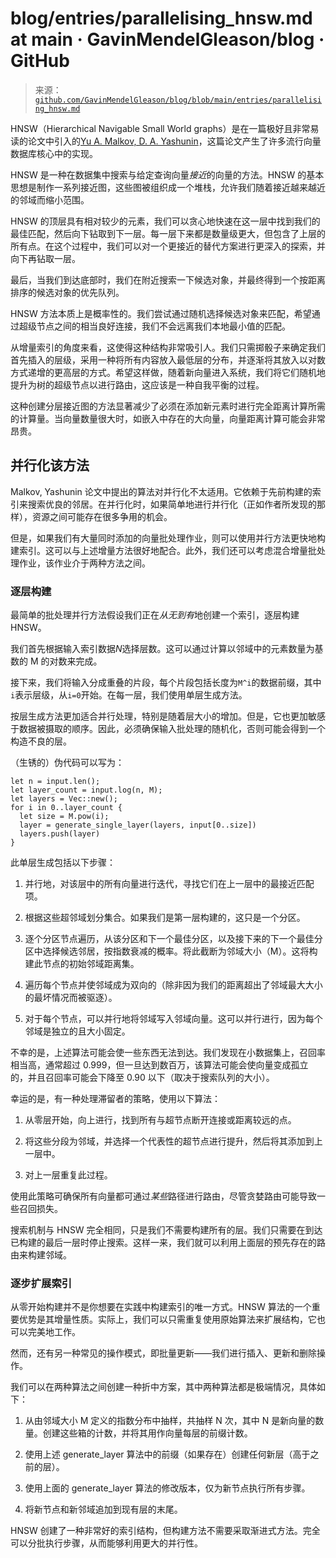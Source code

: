 <!--yml

分类：未分类

日期：2024-05-27 14:26:26

-->

# blog/entries/parallelising_hnsw.md at main · GavinMendelGleason/blog · GitHub

> 来源：[`github.com/GavinMendelGleason/blog/blob/main/entries/parallelising_hnsw.md`](https://github.com/GavinMendelGleason/blog/blob/main/entries/parallelising_hnsw.md)

HNSW（Hierarchical Navigable Small World graphs）是在一篇极好且非常易读的论文中引入的[Yu A. Malkov, D. A. Yashunin](https://arxiv.org/abs/1603.09320)，这篇论文产生了许多流行向量数据库核心中的实现。

HNSW 是一种在数据集中搜索与给定查询向量*接近*的向量的方法。HNSW 的基本思想是制作一系列接近图，这些图被组织成一个堆栈，允许我们随着接近越来越近的邻域而缩小范围。

HNSW 的顶层具有相对较少的元素，我们可以贪心地快速在这一层中找到我们的最佳匹配，然后向下钻取到下一层。每一层下来都是数量级更大，但包含了上层的所有点。在这个过程中，我们可以对一个更接近的替代方案进行更深入的探索，并向下再钻取一层。

最后，当我们到达底部时，我们在附近搜索一下候选对象，并最终得到一个按距离排序的候选对象的优先队列。

HNSW 方法本质上是概率性的。我们尝试通过随机选择候选对象来匹配，希望通过超级节点之间的相当良好连接，我们不会远离我们本地最小值的匹配。

从增量索引的角度来看，这使得这种结构非常吸引人。我们只需掷骰子来确定我们首先插入的层级，采用一种将所有内容放入最低层的分布，并逐渐将其放入以对数方式递增的更高层的方式。希望这样做，随着新向量进入系统，我们将它们随机地提升为树的超级节点以进行路由，这应该是一种自我平衡的过程。

这种创建分层接近图的方法显著减少了必须在添加新元素时进行完全距离计算所需的计算量。当向量数量很大时，如嵌入中存在的大向量，向量距离计算可能会非常昂贵。

## 并行化该方法

[](#parallelising-the-approach)

Malkov, Yashunin 论文中提出的算法对并行化不太适用。它依赖于先前构建的索引来搜索优良的邻居。在并行化时，如果简单地进行并行化（正如作者所发现的那样），资源之间可能存在很多争用的机会。

但是，如果我们有大量同时添加的向量批处理作业，则可以使用并行方法更快地构建索引。这可以与上述增量方法很好地配合。此外，我们还可以考虑混合增量批处理作业，该作业介于两种方法之间。

### 逐层构建

[](#逐层构建)

最简单的批处理并行方法假设我们正在*从无到有*地创建一个索引，逐层构建 HNSW。

我们首先根据输入索引数据*N*选择层数。这可以通过计算以邻域中的元素数量为基数的 M 的对数来完成。

接下来，我们将输入分成重叠的片段，每个片段包括长度为`M^i`的数据前缀，其中`i`表示层级，从`i=0`开始。在每一层，我们使用单层生成方法。

按层生成方法更加适合并行处理，特别是随着层大小的增加。但是，它也更加敏感于数据被摄取的顺序。因此，必须确保输入批处理的随机化，否则可能会得到一个构造不良的层。

（生锈的）伪代码可以写为：

```
let n = input.len();
let layer_count = input.log(n, M);
let layers = Vec::new();
for i in 0..layer_count {
  let size = M.pow(i);
  layer = generate_single_layer(layers, input[0..size])
  layers.push(layer)
}
```

此单层生成包括以下步骤：

1.  并行地，对该层中的所有向量进行迭代，寻找它们在上一层中的最接近匹配项。

1.  根据这些超邻域划分集合。如果我们是第一层构建的，这只是一个分区。

1.  逐个分区节点遍历，从该分区和下一个最佳分区，以及接下来的下一个最佳分区中选择候选邻居，按指数衰减的概率。将此截断为邻域大小（M）。这将构建此节点的初始邻域距离集。

1.  遍历每个节点并使邻域成为双向的（除非因为我们的距离超出了邻域最大大小的最坏情况而被驱逐）。

1.  对于每个节点，可以并行地将邻域写入邻域向量。这可以并行进行，因为每个邻域是独立的且大小固定。

不幸的是，上述算法可能会使一些东西无法到达。我们发现在小数据集上，召回率相当高，通常超过 0.999，但一旦达到数百万，该算法可能会使向量变成孤立的，并且召回率可能会下降至 0.90 以下（取决于搜索队列的大小）。

幸运的是，有一种处理滞留者的策略，使用以下算法：

1.  从零层开始，向上进行，找到所有与超节点断开连接或距离较远的点。

1.  将这些分段为邻域，并选择一个代表性的超节点进行提升，然后将其添加到上一层中。

1.  对上一层重复此过程。

使用此策略可确保所有向量都可通过*某些*路径进行路由，尽管贪婪路由可能导致一些召回损失。

搜索机制与 HNSW 完全相同，只是我们不需要构建所有的层。我们只需要在到达已构建的最后一层时停止搜索。这样一来，我们就可以利用上面层的预先存在的路由来构建邻域。

### 逐步扩展索引

[](#incrementally-extending-the-index)

从零开始构建并不是你想要在实践中构建索引的唯一方式。HNSW 算法的一个重要优势是其增量性质。实际上，我们可以只需重复使用原始算法来扩展结构，它也可以完美地工作。

然而，还有另一种常见的操作模式，即批量更新——我们进行插入、更新和删除操作。

我们可以在两种算法之间创建一种折中方案，其中两种算法都是极端情况，具体如下：

1.  从由邻域大小 M 定义的指数分布中抽样，共抽样 N 次，其中 N 是新向量的数量。创建这些箱的计数，并将其用作向量每层的前缀计数。

1.  使用上述 generate_layer 算法中的前缀（如果存在）创建任何新层（高于之前的层）。

1.  使用上面的 generate_layer 算法的修改版本，仅为新节点执行所有步骤。

1.  将新节点和新邻域追加到现有层的末尾。

HNSW 创建了一种非常好的索引结构，但构建方法不需要采取渐进式方法。完全可以分批执行步骤，从而能够利用更大的并行性。
